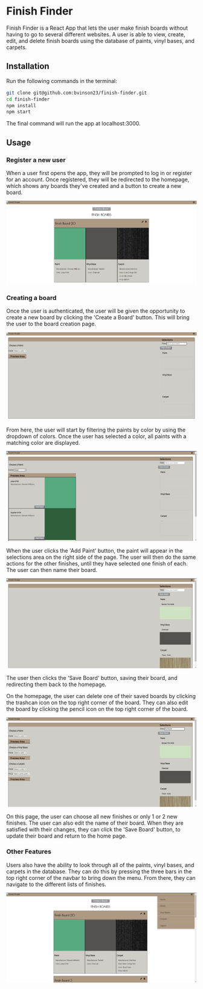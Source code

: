 # Finish Finder

Finish Finder is a React App that lets the user make finish boards without having to go to several different websites. A user is able to view, create, edit, and delete finish boards using the database of paints, vinyl bases, and carpets.

## Installation

Run the following commands in the terminal:

```bash
git clone git@github.com:bvinson23/finish-finder.git
cd finish-finder
npm install
npm start
```

The final command will run the app at localhost:3000.
## Usage

### Register a new user

When a user first opens the app, they will be prompted to log in or register for an account. Once registered, they will be redirected to the homepage, which shows any boards they've created and a button to create a new board.

![Homepage image](/src/images/homepage.png)

### Creating a board

Once the user is authenticated, the user will be given the opportunity to create a new board by clicking the 'Create a Board' button. This will bring the user to the board creation page.

![Boardform](/src/images/boardform.png)

From here, the user will start by filtering the paints by color by using the dropdown of colors. Once the user has selected a color, all paints with a matching color are displayed.

![Color Selection](/src/images/colorselection.png)

When the user clicks the 'Add Paint' button, the paint will appear in the selections area on the right side of the page. The user will then do the same actions for the other finishes, until they have selected one finish of each. The user can then name their board.

![Selection Preview](/src/images/selectionpreview.png)

The user then clicks the 'Save Board' button, saving their board, and redirecting them back to the homepage. 

On the homepage, the user can delete one of their saved boards by clicking the trashcan icon on the top right corner of the board. They can also edit the board by clicking the pencil icon on the top right corner of the board.

![Board Editing](/src/images/boardediting.png)

On this page, the user can choose all new finishes or only 1 or 2 new finishes. The user can also edit the name of their board. When they are satisfied with their changes, they can click the 'Save Board' button, to update their board and return to the home page.

### Other Features

Users also have the ability to look through all of the paints, vinyl bases, and carpets in the database. They can do this by pressing the three bars in the top right corner of the navbar to bring down the menu. From there, they can navigate to the different lists of finishes.

![Navigation](/src/images/navmenu.png)
